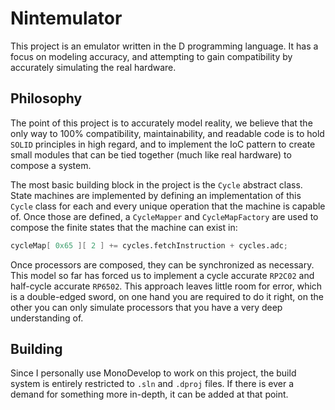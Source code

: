 # Nintemulator

This project is an emulator written in the D programming language. It has a
focus on modeling accuracy, and attempting to gain compatibility by accurately
simulating the real hardware.

## Philosophy

The point of this project is to accurately model reality, we believe that the
only way to 100% compatibility, maintainability, and readable code is to hold
`SOLID` principles in high regard, and to implement the IoC pattern to create
small modules that can be tied together (much like real hardware) to compose a
system.

The most basic building block in the project is the `Cycle` abstract class.
State machines are implemented by defining an implementation of this `Cycle`
class for each and every unique operation that the machine is capable of. Once
those are defined, a `CycleMapper` and `CycleMapFactory` are used to compose
the finite states that the machine can exist in:

```d
cycleMap[ 0x65 ][ 2 ] += cycles.fetchInstruction + cycles.adc;
```

Once processors are composed, they can be synchronized as necessary. This model
so far has forced us to implement a cycle accurate `RP2C02` and half-cycle
accurate `RP6502`. This approach leaves little room for error, which is a
double-edged sword, on one hand you are required to do it right, on the other
you can only simulate processors that you have a very deep understanding of.

## Building

Since I personally use MonoDevelop to work on this project, the build system is
entirely restricted to `.sln` and `.dproj` files. If there is ever a demand for
something more in-depth, it can be added at that point.
